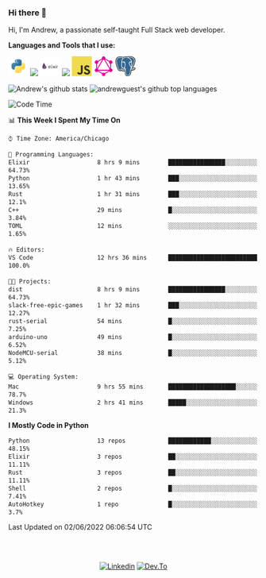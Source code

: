 ### Hi there 👋

Hi, I'm Andrew, a passionate self-taught Full Stack web developer.

**Languages and Tools that I use:**  

<code><img height="40" src="https://raw.githubusercontent.com/github/explore/80688e429a7d4ef2fca1e82350fe8e3517d3494d/topics/python/python.png"></code>
<code><img height="40" src="https://fastapi.tiangolo.com/img/logo-margin/logo-teal.png"></code>
<code><img height="40" src="https://raw.githubusercontent.com/github/explore/d106aa3f6fa091ab80ab5c8cf0d931baff3caaea/topics/elixir/elixir.png"></code>
<code><img height="40" src="https://img.stackshare.io/service/3262/-s9uoLIN.png"></code>
<code><img height="40" src="https://raw.githubusercontent.com/github/explore/80688e429a7d4ef2fca1e82350fe8e3517d3494d/topics/javascript/javascript.png"></code>
<code><img height="40" src="https://raw.githubusercontent.com/github/explore/5c058a388828bb5fde0bcafd4bc867b5bb3f26f3/topics/graphql/graphql.png"></code>
<code><img height="40" src="https://raw.githubusercontent.com/github/explore/80688e429a7d4ef2fca1e82350fe8e3517d3494d/topics/postgresql/postgresql.png"></code>

![Andrew's github stats](https://github-readme-stats.vercel.app/api?username=andrewguest&show_icons=true&theme=vue-dark&count_private=true)
<img height="180em" src="https://github-readme-stats.vercel.app/api/top-langs/?username=andrewguest&theme=vue-dark&layout=compact" alt="andrewguest's github top languages" />

<!--START_SECTION:waka-->
![Code Time](http://img.shields.io/badge/Code%20Time-1%2C096%20hrs%2011%20mins-blue)

📊 **This Week I Spent My Time On** 

```text
⌚︎ Time Zone: America/Chicago

💬 Programming Languages: 
Elixir                   8 hrs 9 mins        ████████████████░░░░░░░░░   64.73% 
Python                   1 hr 43 mins        ███░░░░░░░░░░░░░░░░░░░░░░   13.65% 
Rust                     1 hr 31 mins        ███░░░░░░░░░░░░░░░░░░░░░░   12.1% 
C++                      29 mins             █░░░░░░░░░░░░░░░░░░░░░░░░   3.84% 
TOML                     12 mins             ░░░░░░░░░░░░░░░░░░░░░░░░░   1.65%

🔥 Editors: 
VS Code                  12 hrs 36 mins      █████████████████████████   100.0%

🐱‍💻 Projects: 
dist                     8 hrs 9 mins        ████████████████░░░░░░░░░   64.73% 
slack-free-epic-games    1 hr 32 mins        ███░░░░░░░░░░░░░░░░░░░░░░   12.27% 
rust-serial              54 mins             █░░░░░░░░░░░░░░░░░░░░░░░░   7.25% 
arduino-uno              49 mins             █░░░░░░░░░░░░░░░░░░░░░░░░   6.52% 
NodeMCU-serial           38 mins             █░░░░░░░░░░░░░░░░░░░░░░░░   5.12%

💻 Operating System: 
Mac                      9 hrs 55 mins       ███████████████████░░░░░░   78.7% 
Windows                  2 hrs 41 mins       █████░░░░░░░░░░░░░░░░░░░░   21.3%

```

**I Mostly Code in Python** 

```text
Python                   13 repos            ████████████░░░░░░░░░░░░░   48.15% 
Elixir                   3 repos             ██░░░░░░░░░░░░░░░░░░░░░░░   11.11% 
Rust                     3 repos             ██░░░░░░░░░░░░░░░░░░░░░░░   11.11% 
Shell                    2 repos             █░░░░░░░░░░░░░░░░░░░░░░░░   7.41% 
AutoHotkey               1 repo              █░░░░░░░░░░░░░░░░░░░░░░░░   3.7%

```



 Last Updated on 02/06/2022 06:06:54 UTC
<!--END_SECTION:waka-->

<br><br>
<p align="center">
   <a href="https://www.linkedin.com/in/andrew-guest-a891759a" target="_blank"><img src="https://img.shields.io/badge/LinkedIn-0077B5?style=for-the-badge&logo=linkedin&logoColor=white" alt="Linkedin"></a>
  <a href="https://dev.to/aguest" target="_blank"><img src="https://img.shields.io/badge/Dev.to-0A0A0A?style=for-the-badge&logo=dev%2Eto&logoColor=white" alt="Dev.To"></a>
</p>
